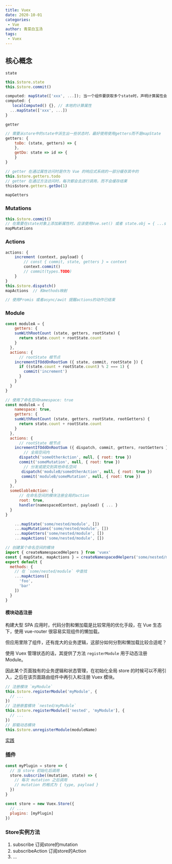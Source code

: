 ```yaml
---
title: Vuex
date: 2020-10-01
categories:
 - Vue
author: 青菜白玉汤
tags:
 - Vuex
---
```


## 核心概念


`state`

```javascript
this.$store.state
this.$store.commit()

computed: mapState(['xxx', ...]); 当一个组件要获取多个state时，声明计算属性会变得重复和冗余，mapState生成计算属性
computed: {
   localComputed() {}, // 本地的计算属性
  ...mapState(['xxx', ...])
}
```

`getter`

```javascript
// 需要从store中的state中派生出一些状态时，最好使用使用getters而不是mapState
getters: {
    toDo: (state, getters) => {
    },
    getDo: state => id => {
    }
}

// getter 在通过属性访问时是作为 Vue 的响应式系统的一部分缓存其中的
this.$store.getters.todo
// getter 在通过方法访问时，每次都会去进行调用，而不会缓存结果
this$store.getters.getDo(1)

mapGetters
```

### Mutations

```javascript
this.$store.commit()
// 在需要在state对象上添加新属性时，应该使用Vue.set() 或者 state.obj = { ...state.obj, newProp: 23 }
mapMutations
```

### Actions

```javascript
actions: {
    increment (context, payload) {
        // const { commit, state, getters } = context
        context.commit()
        // commit(types.TODO)
    }
}
this.$store.dispatch()
mapActions  // 和methods映射

// 使用Promis 或者async/awit 提醒actions的动作已结束
```

### Module

```javascript
const moduleA = {
    getters: {
    sumWithRootCount (state, getters, rootState) {
      return state.count + rootState.count
    }
  },
  actions: {
      // rootState 根节点
    incrementIfOddOnRootSum ({ state, commit, rootState }) {
      if ((state.count + rootState.count) % 2 === 1) {
        commit('increment')
      }
    }
  }
}

// 使用了命名空间namespace: true
const moduleA = {
    namespace: true,
    getters: {
    sumWithRootCount (state, getters, rootState, rootGetters) {
      return state.count + rootState.count
    }
  },
  actions: {
      // rootState 根节点
    incrementIfOddOnRootSum ({ dispatch, commit, getters, rootGetters }) {
        // 全局空间内
      dispatch('someOtherAction', null, { root: true })
      commit('someMutation', null, { root: true })
        // 分发或提交到其他命名空间
       dispatch('moduleB/someOtherAction', null, { root: true })
       commit('moduleB/someMutation', null, { root: true })
    }
  },
  someGlobleAction: {
      // 在命名空间的模块注册全局的action
      root: true,
      handler(namespacedContext, payload) { ... } 
  }
}

    ...mapState('some/nested/module', [])
    ...mapMutations('some/nested/module', [])
	...mapGetters('some/nested/module', [])
	...mapActions('some/nested/module', [])
```

```javascript
// 创建某个命名空间的模块
import { createNamespacedHelpers } from 'vuex'
const { mapState, mapActions } = createNamespacedHelpers('some/nested/module')
export default {
  methods: {
    // 在 `some/nested/module` 中查找
    ...mapActions([
      'foo',
      'bar'
    ])
  }
}
```

#### 模块动态注册

构建大型 SPA 应用时，代码分割和懒加载是比较常用的优化手段，在 Vue 生态下，使用 vue-router 很容易实现组件的懒加载。

但应用里除了组件，还有庞大的业务逻辑，这部分如何分割和懒加载比较合适呢？

使用 Vuex 管理状态的话，其提供了方法 `registerModule` 用于动态注册Module。

因此某个页面独有的业务逻辑和状态管理，在初始化全局 store 的时候可以不用引入，之后在该页面路由组件中再引入和注册 Vuex 模块。

```javascript
// 注册模块 `myModule`
this.$store.registerModule('myModule', {
  // ...
})
// 注册嵌套模块 `nested/myModule`
this.$store.registerModule(['nested', 'myModule'], {
  // ...
})
// 卸载动态模块
this.$store.unregisterModule(moduleName)
```

[实践](https://hikerpig.github.io/2018/07/03/2018-07-03-Vuex-Dynamic-Module-Hints/)



### 插件

```javascript
const myPlugin = store => {
  // 当 store 初始化后调用
  store.subscribe((mutation, state) => {
    // 每次 mutation 之后调用
    // mutation 的格式为 { type, payload }
  })
}

const store = new Vuex.Store({
  // ...
  plugins: [myPlugin]
})
```



### Store实例方法

1. subscribe 订阅store的mutation
2. subscribeAction 订阅store的Action
3. ...